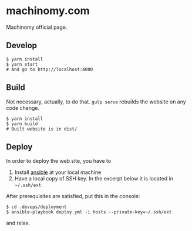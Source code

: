 # machinomy.com

Machinomy official page.

## Develop

    $ yarn install
    $ yarn start
    # And go to http://localhost:4000
    
## Build

Not necessary, actually, to do that. `gulp serve` rebuilds the website on any code change.

    $ yarn install
    $ yarn build
    # Built website is in dist/
     
## Deploy

In order to deploy the web site, you have to
1. Install [ansible](https://www.ansible.com) at your local machine
2. Have a local copy of SSH key. In the excerpt below it is located in `~/.ssh/ext`

After prerequisites are satisfied, put this in the console:

    $ cd .devops/deployment
    $ ansible-playbook deploy.yml -i hosts --private-key=~/.ssh/ext
    
and relax.
